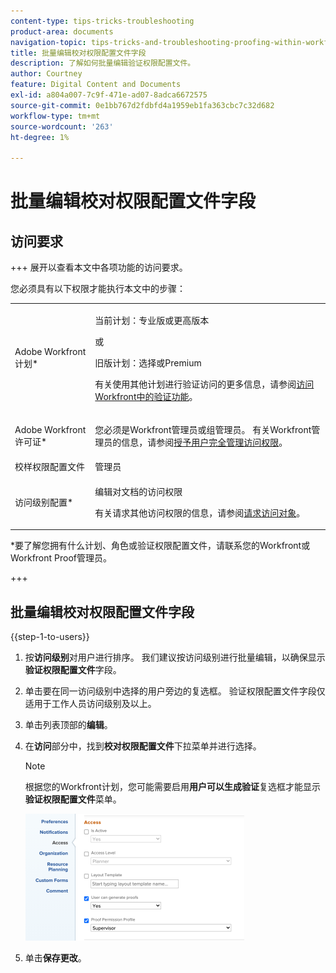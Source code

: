 ```yaml
---
content-type: tips-tricks-troubleshooting
product-area: documents
navigation-topic: tips-tricks-and-troubleshooting-proofing-within-workfront
title: 批量编辑校对权限配置文件字段
description: 了解如何批量编辑验证权限配置文件。
author: Courtney
feature: Digital Content and Documents
exl-id: a804a007-7c9f-471e-ad07-8adca6672575
source-git-commit: 0e1bb767d2fdbfd4a1959eb1fa363cbc7c32d682
workflow-type: tm+mt
source-wordcount: '263'
ht-degree: 1%

---
```


# 批量编辑校对权限配置文件字段

## 访问要求

+++ 展开以查看本文中各项功能的访问要求。

您必须具有以下权限才能执行本文中的步骤：

<table style="table-layout:auto"> 
 <col> 
 <col> 
 <tbody> 
  <tr> 
   <td role="rowheader">Adobe Workfront计划*</td> 
   <td> <p>当前计划：专业版或更高版本</p> <p>或</p> <p>旧版计划：选择或Premium</p> <p>有关使用其他计划进行验证访问的更多信息，请参阅<a href="/help/quicksilver/administration-and-setup/manage-workfront/configure-proofing/access-to-proofing-functionality.md" class="MCXref xref">访问Workfront中的验证功能</a>。</p> </td> 
  </tr> 
  <tr> 
   <td role="rowheader">Adobe Workfront许可证*</td> 
   <td> <p>您必须是Workfront管理员或组管理员。 有关Workfront管理员的信息，请参阅<a href="../../../administration-and-setup/add-users/configure-and-grant-access/grant-a-user-full-administrative-access.md" class="MCXref xref">授予用户完全管理访问权限</a>。</p> </td> 
  </tr> 
  <tr> 
   <td role="rowheader">校样权限配置文件 </td> 
   <td>管理员</td> 
  </tr> 
  <tr> 
   <td role="rowheader">访问级别配置*</td> 
   <td> <p>编辑对文档的访问权限</p> <p>有关请求其他访问权限的信息，请参阅<a href="../../../workfront-basics/grant-and-request-access-to-objects/request-access.md" class="MCXref xref">请求访问对象</a>。</p> </td> 
  </tr> 
 </tbody> 
</table>

&#42;要了解您拥有什么计划、角色或验证权限配置文件，请联系您的Workfront或Workfront Proof管理员。

+++

## 批量编辑校对权限配置文件字段

{{step-1-to-users}}

1. 按&#x200B;**访问级别**&#x200B;对用户进行排序。 我们建议按访问级别进行批量编辑，以确保显示&#x200B;**验证权限配置文件**&#x200B;字段。

1. 单击要在同一访问级别中选择的用户旁边的复选框。 验证权限配置文件字段仅适用于工作人员访问级别及以上。
1. 单击列表顶部的&#x200B;**编辑**。
1. 在&#x200B;**访问**&#x200B;部分中，找到&#x200B;**校对权限配置文件**&#x200B;下拉菜单并进行选择。

   >[!NOTE]
   >
   >根据您的Workfront计划，您可能需要启用&#x200B;**用户可以生成验证**&#x200B;复选框才能显示&#x200B;**验证权限配置文件**&#x200B;菜单。

   ![校对权限配置文件](assets/proof-permission-profile-350x203.png)

1. 单击&#x200B;**保存更改**。
